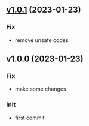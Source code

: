 
## [v1.0.1](https://github.com/qwqcode/semantic-release-test/compare/v1.0.0...v1.0.1) (2023-01-23)

### Fix

* remove unsafe codes


## v1.0.0 (2023-01-23)

### Fix

* make some changes

### Init

* first commit

